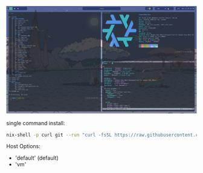 ![alt text](assets/example.png)

single command install:

```bash
nix-shell -p curl git --run "curl -fsSL https://raw.githubusercontent.com/BeeGass/.dots/main/bootstrap.sh | bash -s <NAME OF HOST>"
```

Host Options:

- 'default' (default)
- 'vm'
